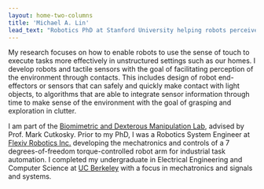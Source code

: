 ```yaml
---
layout: home-two-columns
title: 'Michael A. Lin'
lead_text: "Robotics PhD at Stanford University helping robots perceive through touch"
---
```

My research focuses on how to enable robots to use the sense of touch to execute tasks more effectively in unstructured settings such as our homes. I develop robots and tactile sensors with the goal of facilitating perception of the environment through contacts. This includes design of robot end-effectors or sensors that can safely and quickly make contact with light objects, to algorithms that are able to integrate sensor information through time to make sense of the environment with the goal of grasping and exploration in clutter.

I am part of the [Biomimetric and Dexterous Manipulation Lab](http://bdml.stanford.edu/), advised by Prof. Mark Cutkosky. Prior to my PhD, I was a Robotics System Engineer at [Flexiv Robotics Inc.](https://www.flexiv.com) developing the mechatronics and controls of a 7 degrees-of-freedom torque-controlled robot arm for industrial task automation. I completed my undergraduate in Electrical Engineering and Computer Science at [UC Berkeley](https://eecs.berkeley.edu/) with a focus in mechatronics and signals and systems.
